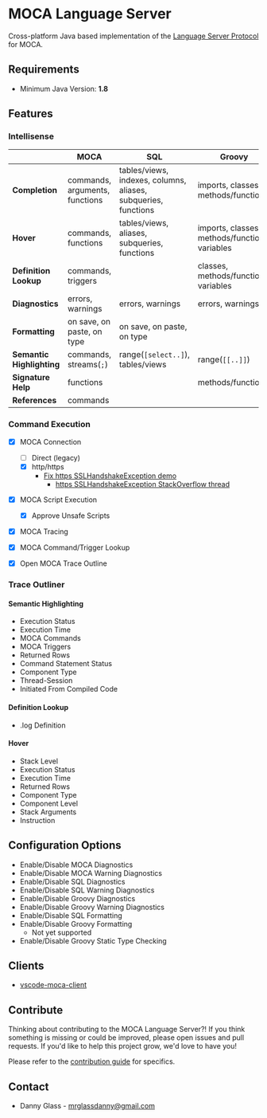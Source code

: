 # MOCA Language Server

Cross-platform Java based implementation of the [Language Server Protocol] for MOCA.


## Requirements

- Minimum Java Version: **1.8**


## Features

### Intellisense

|                           | MOCA                              | SQL                                                               | Groovy                                            |
|---------------------------|-----------------------------------|-------------------------------------------------------------------|---------------------------------------------------|
| **Completion**            | commands, arguments, functions    | tables/views, indexes, columns, aliases, subqueries, functions    | imports, classes, methods/functions               |
| **Hover**                 | commands, functions               | tables/views, aliases, subqueries, functions                      | imports, classes, methods/functions, variables    |
| **Definition Lookup**     | commands, triggers                |                                                                   | classes, methods/functions, variables             |
| **Diagnostics**           | errors, warnings                  | errors, warnings                                                  | errors, warnings                                  |
| **Formatting**            | on save, on paste, on type        | on save, on paste, on type                                        |                                                   |
| **Semantic Highlighting** | commands, streams(```;```)        | range(```[select..]```), tables/views                             | range(```[[..]]```)                               |
| **Signature Help**        | functions                         |                                                                   | methods/functions                                 |
| **References**            | commands                          |                                                                   |                                                   |


### Command Execution

- [x] MOCA Connection
    - [ ] Direct (legacy)
    - [x] http/https
        - [Fix https SSLHandshakeException demo]
            - [https SSLHandshakeException StackOverflow thread]
- [x] MOCA Script Execution
    - [x] Approve Unsafe Scripts
- [x] MOCA Tracing
- [x] MOCA Command/Trigger Lookup
- [x] Open MOCA Trace Outline


### Trace Outliner

#### Semantic Highlighting
- Execution Status
- Execution Time
- MOCA Commands
- MOCA Triggers
- Returned Rows
- Command Statement Status
- Component Type
- Thread-Session
- Initiated From Compiled Code

#### Definition Lookup
- .log Definition

#### Hover
- Stack Level
- Execution Status
- Execution Time
- Returned Rows
- Component Type
- Component Level
- Stack Arguments
- Instruction


## Configuration Options

- Enable/Disable MOCA Diagnostics
- Enable/Disable MOCA Warning Diagnostics
- Enable/Disable SQL Diagnostics
- Enable/Disable SQL Warning Diagnostics
- Enable/Disable Groovy Diagnostics
- Enable/Disable Groovy Warning Diagnostics
- Enable/Disable SQL Formatting
- Enable/Disable Groovy Formatting
    - Not yet supported
- Enable/Disable Groovy Static Type Checking


## Clients

- [vscode-moca-client]


## Contribute

Thinking about contributing to the MOCA Language Server?! If you think something is missing or could be improved, please open issues and pull requests. If you'd like to help this project grow, we'd love to have you! 

Please refer to the [contribution guide] for specifics.


## Contact

- Danny Glass - mrglassdanny@gmail.com



[Language Server Protocol]: https://langserver.org
[vscode-moca-client]: https://github.com/mrglassdanny/vscode-moca-client
[Fix https SSLHandshakeException demo]: https://vimeo.com/500196466
[https SSLHandshakeException StackOverflow thread]: https://stackoverflow.com/questions/9619030/resolving-javax-net-ssl-sslhandshakeexception-sun-security-validator-validatore
[contribution guide]: https://github.com/mrglassdanny/moca-language-server/blob/master/CONTRIBUTE.md

